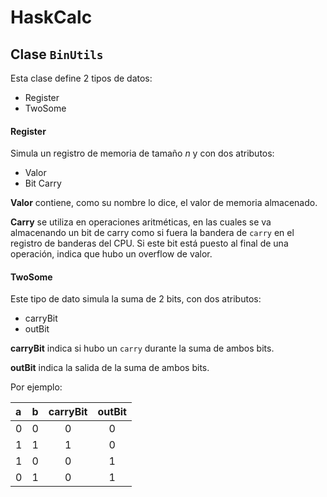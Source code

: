 # HaskCalc

## Clase `BinUtils`

Esta clase define 2 tipos de datos:

+ Register
+ TwoSome

#### Register

Simula un registro de memoria de tamaño _n_ y con dos atributos:

+ Valor
+ Bit Carry

**Valor** contiene, como su nombre lo dice, el valor de memoria almacenado.

**Carry** se utiliza en operaciones aritméticas, en las cuales se va almacenando un bit de carry como si fuera la bandera de `carry` en el registro de banderas del CPU.
Si este bit está puesto al final de una operación, indica que hubo un overflow de valor.

#### TwoSome

Este tipo de dato simula la suma de 2 bits, con dos atributos:

+ carryBit
+ outBit

**carryBit** indica si hubo un `carry` durante la suma de ambos bits.

**outBit** indica la salida de la suma de ambos bits.

Por ejemplo:

| a | b | carryBit | outBit |
|:--|:--|:---------:|:-------:|
| 0 | 0 | 0 | 0 |
| 1 | 1 | 1 | 0 |
| 1 | 0 | 0 | 1 |
| 0 | 1 | 0 | 1 |
